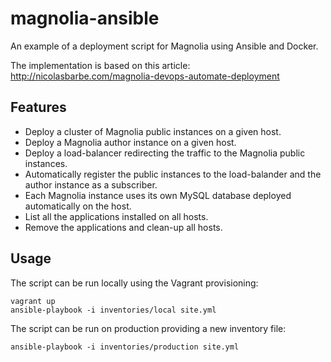 # magnolia-ansible
An example of a deployment script for Magnolia using Ansible and Docker. 

The implementation is based on this article: http://nicolasbarbe.com/magnolia-devops-automate-deployment

## Features
- Deploy a cluster of Magnolia public instances on a given host.
- Deploy a Magnolia author instance on a given host.
- Deploy a load-balancer redirecting the traffic to the Magnolia public instances.
- Automatically register the public instances to the load-balander and the author instance as a subscriber.
- Each Magnolia instance uses its own MySQL database deployed automatically on the host.
- List all the applications installed on all hosts.
- Remove the applications and clean-up all hosts.

## Usage
The script can be run locally using the Vagrant provisioning:

```
vagrant up
ansible-playbook -i inventories/local site.yml
```

The script can be run on production providing a new inventory file:

```
ansible-playbook -i inventories/production site.yml
```